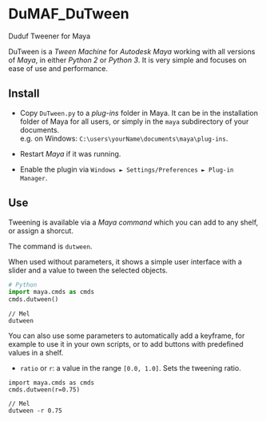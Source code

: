 # DuMAF_DuTween
Duduf Tweener for Maya

DuTween is a *Tween Machine* for *Autodesk Maya* working with all versions of *Maya*, in either *Python 2* or *Python 3*. It is very simple and focuses on ease of use and performance.

## Install

- Copy `DuTween.py` to a *plug-ins* folder in Maya. It can be in the installation folder of Maya for all users, or simply in the `maya` subdirectory of your documents.  
e.g. on Windows: `C:\users\yourName\documents\maya\plug-ins`.

- Restart *Maya* if it was running.

- Enable the plugin via `Windows ► Settings/Preferences ► Plug-in Manager`.

## Use

Tweening is available via a *Maya command* which you can add to any shelf, or assign a shorcut.

The command is `dutween`.

When used without parameters, it shows a simple user interface with a slider and a value to tween the selected objects.

```py
# Python
import maya.cmds as cmds
cmds.dutween()
```

```mel
// Mel
dutween
```

You can also use some parameters to automatically add a keyframe, for example to use it in your own scripts, or to add buttons with predefined values in a shelf.

- `ratio` or `r`: a value in the range `[0.0, 1.0]`. Sets the tweening ratio.

```# Python
import maya.cmds as cmds
cmds.dutween(r=0.75)
```

```mel
// Mel
dutween -r 0.75
```
